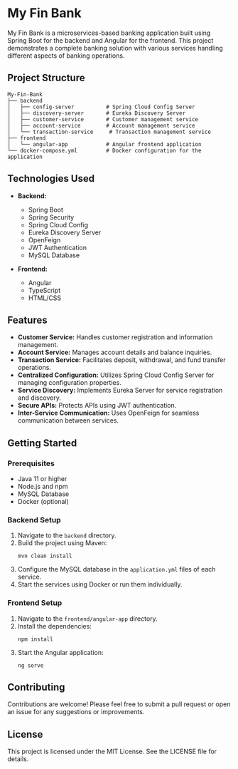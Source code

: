 # My Fin Bank

My Fin Bank is a microservices-based banking application built using Spring Boot for the backend and Angular for the frontend. This project demonstrates a complete banking solution with various services handling different aspects of banking operations.

## Project Structure

```
My-Fin-Bank
├── backend
│   ├── config-server          # Spring Cloud Config Server
│   ├── discovery-server       # Eureka Discovery Server
│   ├── customer-service       # Customer management service
│   ├── account-service        # Account management service
│   └── transaction-service     # Transaction management service
├── frontend
│   └── angular-app            # Angular frontend application
└── docker-compose.yml         # Docker configuration for the application
```

## Technologies Used

- **Backend:**
  - Spring Boot
  - Spring Security
  - Spring Cloud Config
  - Eureka Discovery Server
  - OpenFeign
  - JWT Authentication
  - MySQL Database

- **Frontend:**
  - Angular
  - TypeScript
  - HTML/CSS

## Features

- **Customer Service:** Handles customer registration and information management.
- **Account Service:** Manages account details and balance inquiries.
- **Transaction Service:** Facilitates deposit, withdrawal, and fund transfer operations.
- **Centralized Configuration:** Utilizes Spring Cloud Config Server for managing configuration properties.
- **Service Discovery:** Implements Eureka Server for service registration and discovery.
- **Secure APIs:** Protects APIs using JWT authentication.
- **Inter-Service Communication:** Uses OpenFeign for seamless communication between services.

## Getting Started

### Prerequisites

- Java 11 or higher
- Node.js and npm
- MySQL Database
- Docker (optional)

### Backend Setup

1. Navigate to the `backend` directory.
2. Build the project using Maven:
   ```
   mvn clean install
   ```
3. Configure the MySQL database in the `application.yml` files of each service.
4. Start the services using Docker or run them individually.

### Frontend Setup

1. Navigate to the `frontend/angular-app` directory.
2. Install the dependencies:
   ```
   npm install
   ```
3. Start the Angular application:
   ```
   ng serve
   ```

## Contributing

Contributions are welcome! Please feel free to submit a pull request or open an issue for any suggestions or improvements.

## License

This project is licensed under the MIT License. See the LICENSE file for details.
